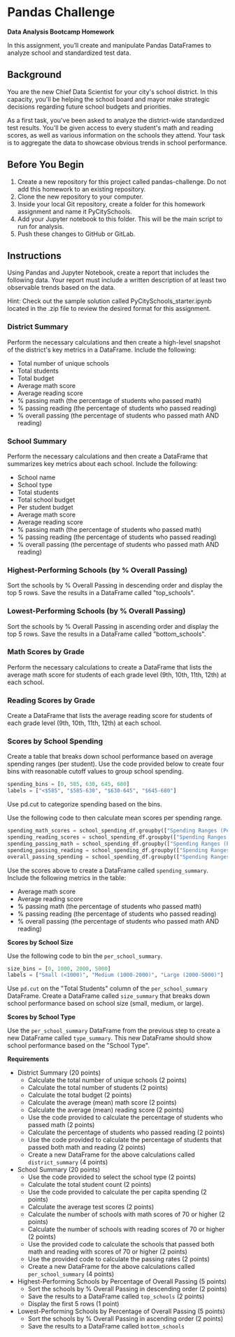 # Pandas Challenge

**Data Analysis Bootcamp Homework**

In this assignment, you’ll create and manipulate Pandas DataFrames to analyze school and standardized test data.

## Background

You are the new Chief Data Scientist for your city's school district. In this capacity, you'll be helping the school board and mayor make strategic decisions regarding future school budgets and priorities.

As a first task, you've been asked to analyze the district-wide standardized test results. You'll be given access to every student's math and reading scores, as well as various information on the schools they attend. Your task is to aggregate the data to showcase obvious trends in school performance.

## Before You Begin

1. Create a new repository for this project called pandas-challenge. Do not add this homework to an existing repository.
2. Clone the new repository to your computer.
3. Inside your local Git repository, create a folder for this homework assignment and name it PyCitySchools.
4. Add your Jupyter notebook to this folder. This will be the main script to run for analysis.
5. Push these changes to GitHub or GitLab.

## Instructions

Using Pandas and Jupyter Notebook, create a report that includes the following data. Your report must include a written description of at least two observable trends based on the data.

Hint: Check out the sample solution called PyCitySchools_starter.ipynb located in the .zip file to review the desired format for this assignment.

### District Summary

Perform the necessary calculations and then create a high-level snapshot of the district's key metrics in a DataFrame. Include the following:

- Total number of unique schools
- Total students
- Total budget
- Average math score
- Average reading score
- % passing math (the percentage of students who passed math)
- % passing reading (the percentage of students who passed reading)
- % overall passing (the percentage of students who passed math AND reading)

### School Summary

Perform the necessary calculations and then create a DataFrame that summarizes key metrics about each school. Include the following:

- School name
- School type
- Total students
- Total school budget
- Per student budget
- Average math score
- Average reading score
- % passing math (the percentage of students who passed math)
- % passing reading (the percentage of students who passed reading)
- % overall passing (the percentage of students who passed math AND reading)

### Highest-Performing Schools (by % Overall Passing)

Sort the schools by % Overall Passing in descending order and display the top 5 rows. Save the results in a DataFrame called "top_schools".

### Lowest-Performing Schools (by % Overall Passing)

Sort the schools by % Overall Passing in ascending order and display the top 5 rows. Save the results in a DataFrame called "bottom_schools".

### Math Scores by Grade

Perform the necessary calculations to create a DataFrame that lists the average math score for students of each grade level (9th, 10th, 11th, 12th) at each school.

### Reading Scores by Grade

Create a DataFrame that lists the average reading score for students of each grade level (9th, 10th, 11th, 12th) at each school.

### Scores by School Spending

Create a table that breaks down school performance based on average spending ranges (per student). Use the code provided below to create four bins with reasonable cutoff values to group school spending.

```python
spending_bins = [0, 585, 630, 645, 680]
labels = ["<$585", "$585-630", "$630-645", "$645-680"]
```

Use pd.cut to categorize spending based on the bins.

Use the following code to then calculate mean scores per spending range.

```python
spending_math_scores = school_spending_df.groupby(["Spending Ranges (Per Student)"]).mean()["Average Math Score"]
spending_reading_scores = school_spending_df.groupby(["Spending Ranges (Per Student)"]).mean()["Average Reading Score"]
spending_passing_math = school_spending_df.groupby(["Spending Ranges (Per Student)"]).mean()["% Passing Math"]
spending_passing_reading = school_spending_df.groupby(["Spending Ranges (Per Student)"]).mean()["% Passing Reading"]
overall_passing_spending = school_spending_df.groupby(["Spending Ranges (Per Student)"]).mean()["% Overall Passing"]
```

Use the scores above to create a DataFrame called `spending_summary`. Include the following metrics in the table:

- Average math score
- Average reading score
- % passing math (the percentage of students who passed math)
- % passing reading (the percentage of students who passed reading)
- % overall passing (the percentage of students who passed math AND reading)

**Scores by School Size**

Use the following code to bin the `per_school_summary`.

```python
size_bins = [0, 1000, 2000, 5000]
labels = ["Small (<1000)", "Medium (1000-2000)", "Large (2000-5000)"]
```

Use `pd.cut` on the "Total Students" column of the `per_school_summary` DataFrame. Create a DataFrame called `size_summary` that breaks down school performance based on school size (small, medium, or large).

**Scores by School Type**

Use the `per_school_summary` DataFrame from the previous step to create a new DataFrame called `type_summary`. This new DataFrame should show school performance based on the "School Type".

**Requirements**
- District Summary (20 points)
    - Calculate the total number of unique schools (2 points)
    - Calculate the total number of students (2 points)
    - Calculate the total budget (2 points)
    - Calculate the average (mean) math score (2 points)
    - Calculate the average (mean) reading score (2 points)
    - Use the code provided to calculate the percentage of students who passed math (2 points)
    - Calculate the percentage of students who passed reading (2 points)
    - Use the code provided to calculate the percentage of students that passed both math and reading (2 points)
    - Create a new DataFrame for the above calculations called `district_summary` (4 points)
- School Summary (20 points)
    - Use the code provided to select the school type (2 points)
    - Calculate the total student count (2 points)
    - Use the code provided to calculate the per capita spending (2 points)
    - Calculate the average test scores (2 points)
    - Calculate the number of schools with math scores of 70 or higher (2 points)
    - Calculate the number of schools with reading scores of 70 or higher (2 points)
    - Use the provided code to calculate the schools that passed both math and reading with scores of 70 or higher (2 points)
    - Use the provided code to calculate the passing rates (2 points)
    - Create a new DataFrame for the above calculations called `per_school_summary` (4 points)
- Highest-Performing Schools by Percentage of Overall Passing (5 points)
    - Sort the schools by % Overall Passing in descending order (2 points)
    - Save the results to a DataFrame called `top_schools` (2 points)
    - Display the first 5 rows (1 point)
- Lowest-Performing Schools by Percentage of Overall Passing (5 points)
    - Sort the schools by % Overall Passing in ascending order (2 points)
    - Save the results to a DataFrame called `bottom_schools`

